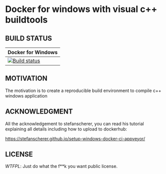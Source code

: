 # Docker for windows with visual c++ buildtools

## BUILD STATUS

| Docker for Windows |
| ------------------ |
| [![Build status](https://ci.appveyor.com/api/projects/status/umn7a13gtdw1vypb/branch/master?svg=true)](https://ci.appveyor.com/project/mercuriete/docker-windows-vcbuildtools/branch/master) |

## MOTIVATION
The motivation is to create a reproducible build environment to compile c++ windows application

## ACKNOWLEDGMENT

All the acknowledgement to stefanscherer, you can read his tutorial explaining all details including how to upload to dockerhub:

https://stefanscherer.github.io/setup-windows-docker-ci-appveyor/

## LICENSE

_WTFPL_: Just do what the f**k you want public license.

